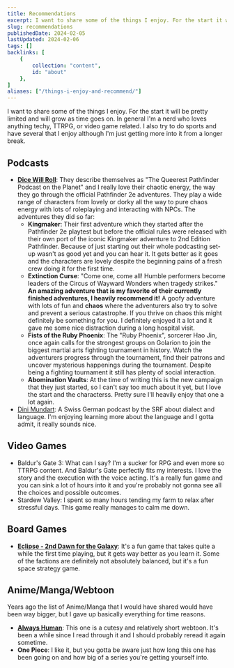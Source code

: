 ```yaml
---
title: Recommendations
excerpt: I want to share some of the things I enjoy. For the start it will be pretty limited and will grow as time goes on. In general I'm a nerd who loves anything techy, TTRPG, or video game related. I also try to do sports and have several that I enjoy although I'm just getting more into it from a longer break.
slug: recommendations
publishedDate: 2024-02-05
lastUpdated: 2024-02-06
tags: []
backlinks: [
    {
        collection: "content",
        id: "about"
    },
]
aliases: ["/things-i-enjoy-and-recommend/"]
---
```


I want to share some of the things I enjoy. For the start it will be pretty limited and will grow as time goes on. In general I'm a nerd who loves anything techy, TTRPG, or video game related. I also try to do sports and have several that I enjoy although I'm just getting more into it from a longer break.

## Podcasts

- **[Dice Will Roll](https://www.dicewillroll.com/)**: They describe themselves as "The Queerest Pathfinder Podcast on the Planet" and I really love their chaotic energy, the way they go through the official Pathfinder 2e adventures. They play a wide range of characters from lovely or dorky all the way to pure chaos energy with lots of roleplaying and interacting with NPCs. The adventures they did so far:
  - **Kingmaker**: Their first adventure which they started after the Pathfinder 2e playtest but before the official rules were released with their own port of the iconic Kingmaker adventure to 2nd Edition Pathfinder. Because of just starting out their whole podcasting set-up wasn't as good yet and you can hear it. It gets better as it goes and the characters are lovely despite the beginning pains of a fresh crew doing it for the first time.
  - **Extinction Curse**: "Come one, come all! Humble performers become leaders of the Circus of Wayward Wonders when tragedy strikes." **An amazing adventure that is my favorite of their currently finished adventures, I heavily recommend it!** A goofy adventure with lots of fun and **chaos** where the adventurers also try to solve and prevent a serious catastrophe. If you thrive on chaos this might definitely be something for you. I definitely enjoyed it a lot and it gave me some nice distraction during a long hospital visit.
  - **Fists of the Ruby Phoenix**: The "Ruby Phoenix", sorcerer Hao Jin, once again calls for the strongest groups on Golarion to join the biggest martial arts fighting tournament in history. Watch the adventurers progress through the tournament, find their patrons and uncover mysterious happenings during the tournament. Despite being a fighting tournament it still has plenty of social interaction.
  - **Abomination Vaults**: At the time of writing this is the new campaign that they just started, so I can't say too much about it yet, but I love the start and the characterss. Pretty sure I'll heavily enjoy that one a lot again.
- [Dini Mundart](https://www.srf.ch/audio/dini-mundart): A Swiss German podcast by the SRF about dialect and language. I'm enjoying learning more about the language and I gotta admit, it really sounds nice.

## Video Games

- Baldur's Gate 3: What can I say? I'm a sucker for RPG and even more so TTRPG content. And Baldur's Gate perfectly fits my interests. I love the story and the execution with the voice acting. It's a really fun game and you can sink a lot of hours into it and you're probably not gonna see all the choices and possible outcomes.
- Stardew Valley: I spent so many hours tending my farm to relax after stressful days. This game really manages to calm me down.

## Board Games

- **[Eclipse - 2nd Dawn for the Galaxy](https://en.lautapelit.fi/product/24681/eclipse---2nd-dawn-for-the-galaxy-eng)**: It's a fun game that takes quite a while the first time playing, but it gets way better as you learn it. Some of the factions are definitely not absolutely balanced, but it's a fun space strategy game.

## Anime/Manga/Webtoon

Years ago the list of Anime/Manga that I would have shared would have been way bigger, but I gave up basically everything for time reasons.

- **[Always Human](https://www.webtoons.com/en/romance/always-human/list?title_no=557)**: This one is a cutesy and relatively short webtoon. It's been a while since I read through it and I should probably reread it again sometime.
- **One Piece**: I like it, but you gotta be aware just how long this one has been going on and how big of a series you're getting yourself into.
